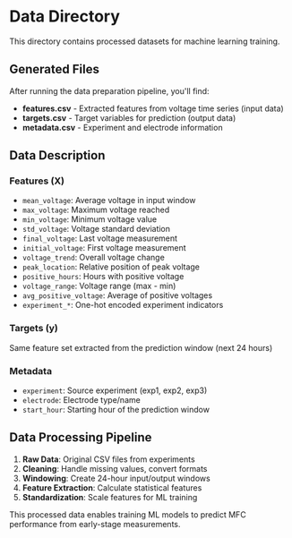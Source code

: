 # Data Directory

This directory contains processed datasets for machine learning training.

## Generated Files

After running the data preparation pipeline, you'll find:

- **features.csv** - Extracted features from voltage time series (input data)
- **targets.csv** - Target variables for prediction (output data)  
- **metadata.csv** - Experiment and electrode information

## Data Description

### Features (X)
- `mean_voltage`: Average voltage in input window
- `max_voltage`: Maximum voltage reached
- `min_voltage`: Minimum voltage value
- `std_voltage`: Voltage standard deviation
- `final_voltage`: Last voltage measurement
- `initial_voltage`: First voltage measurement
- `voltage_trend`: Overall voltage change
- `peak_location`: Relative position of peak voltage
- `positive_hours`: Hours with positive voltage
- `voltage_range`: Voltage range (max - min)
- `avg_positive_voltage`: Average of positive voltages
- `experiment_*`: One-hot encoded experiment indicators

### Targets (y)
Same feature set extracted from the prediction window (next 24 hours)

### Metadata
- `experiment`: Source experiment (exp1, exp2, exp3)
- `electrode`: Electrode type/name
- `start_hour`: Starting hour of the prediction window

## Data Processing Pipeline

1. **Raw Data**: Original CSV files from experiments
2. **Cleaning**: Handle missing values, convert formats
3. **Windowing**: Create 24-hour input/output windows
4. **Feature Extraction**: Calculate statistical features
5. **Standardization**: Scale features for ML training

This processed data enables training ML models to predict MFC performance from early-stage measurements.
